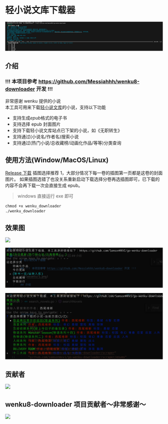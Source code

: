 # 轻小说文库下载器

![](assets/1.png)

## 介绍

### !!! 本项目参考 https://github.com/Messiahhh/wenku8-downloader 开发 !!!

非常感谢 wenku 提供的小说 <br />
本工具可用来下载[轻小说文库](https://www.wenku8.net/index.php)的小说，支持以下功能

- 支持生成*epub*格式的电子书
- 支持选择 epub 封面图片
- 支持下载轻小说文库站点已下架的小说，如《无职转生》
- 支持通过(小说名/作者名)搜索小说
- 支持通过(热门小说/总收藏榜/动画化作品/等等)分类查询

## 使用方法(Window/MacOS/Linux)

[Release 下载](https://github.com/SamsonMXVI/go-wenku-downloader)
插图选择推荐 1，大部分情况下每一卷的插图第一页都是这卷的封面图片。
如果插图选错了也没关系重新启动下载选择分卷再选插图即可，已下载的内容不会再下载一次会直接生成 epub。

> windows 直接运行 exe 即可

```shell
chmod +x wenku_downloader
./wenku_downloader
```

## 效果图

![](assets/2.png)

![](assets/3.png)

![](assets/4.png)

## 贡献者

<a href="https://github.com/SamsonMXVI/go-wenku-downloader/graphs/contributors">
  <img src="https://contrib.rocks/image?repo=SamsonMXVI/go-wenku-downloader" />
</a>

## wenku8-downloader 项目贡献者～非常感谢～

<a href="https://github.com/Messiahhh/wenku8-downloader/graphs/contributors">
  <img src="https://contrib.rocks/image?repo=Messiahhh/wenku8-downloader" />
</a>
